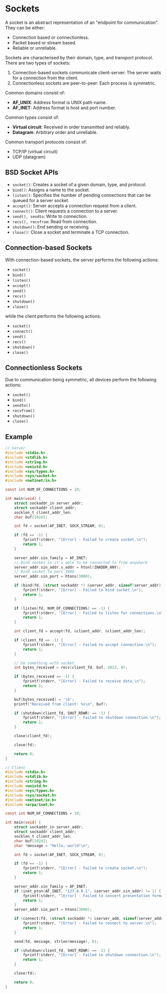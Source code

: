 # Sockets
A socket is an abstract representation of an "endpoint for communication". They
can be either:
- Connection based or connectionless.
- Packet based or stream based.
- Reliable or unreliable.

Sockets are characterised by their domain, type, and transport protocol. 
There are two types of sockets:
1. Connection-based sockets communicate client-server: The server waits for a
connection from the client.
2. Connectionless sockets are peer-to-peer: Each process is symmetric.

Common domains consist of:
- **AF_UNIX**: Address format is UNIX path-name.
- **AF_INET**: Address format is host and port number.

Common types consist of:
- **Virtual circuit**: Received in order transmitted and reliably.
- **Datagram**: Arbitrary order and unreliable.

Common transport protocols consist of:
- TCP/IP (virtual circuit)
- UDP (datagram)

## BSD Socket APIs
- `socket()`: Creates a socket of a given domain, type, and protocol.
- `bind()`: Assigns a name to the socket.
- `listen()`: Specifies the number of pending connections that can be queued for
a server socket.
- `accept()`: Server accepts a connection request from a client.
- `connect()`: Client requests a connection to a server.
- `send(), sendto`: Write to connection.
- `recv(), recvfrom`: Read from connection.
- `shutdown()`: End sending or receiving.
- `close()`: Close a socket and terminate a TCP connection.

## Connection-based Sockets
With connection-based sockets, the server performs the following actions:
- `socket()`
- `bind()`
- `listen()`
- `accept()`
- `send()`
- `recv()`
- `shutdown()`
- `close()`

while the client performs the following actions:
- `socket()`
- `connect()`
- `send()`
- `recv()`
- `shutdown()`
- `close()`

## Connectionless Sockets
Due to communication being symmetric, all devices perform the following actions:
- `socket()`
- `bind()`
- `sendto()`
- `recvfrom()`
- `shutdown()`
- `close()`

## Example
```c
// Server
#include <stdio.h>
#include <stdlib.h>
#include <string.h>
#include <unistd.h>
#include <sys/types.h>
#include <sys/socket.h>
#include <netinet/in.h>

const int NUM_OF_CONNECTIONS = 10;

int main(void) {
    struct sockaddr_in server_addr;
    struct sockaddr client_addr;
    socklen_t client_addr_len;
    char buf[1024];

    int fd = socket(AF_INET, SOCK_STREAM, 0);

    if (fd == -1) {
        fprintf(stderr, "[Error] - Failed to create socket.\n");
        return 1;
    }

    server_addr.sin_family = AF_INET;
    // Bind socket so it's able to be connected to from anywhere
    server_addr.sin_addr.s_addr = htonl(INADDR_ANY);
    // Bind socket to port 3000
    server_addr.sin_port = htons(3000);

    if (bind(fd, (struct sockaddr *) &server_addr, sizeof(server_addr)) == -1) {
        fprintf(stderr, "[Error] - Failed to bind socket.\n");
        return 1;
    }

    if (listen(fd, NUM_OF_CONNECTIONS) == -1) {
        fprintf(stderr, "[Error] - Failed to listen for connections.\n");
        return 1;
    }

    int client_fd = accept(fd, &client_addr, &client_addr_len);

    if (client_fd == -1) {
        fprintf(stderr, "[Error] - Failed to accept connection.\n");
        return 1;
    }

    // Do something with socket
    int bytes_received = recv(client_fd, buf, 1023, 0);

    if (bytes_received == -1) {
        fprintf(stderr, "[Error] - Failed to receive data.\n");
        return 1;
    }

    buf[bytes_received] = '\0';
    printf("Received from client: %s\n", buf);

    if (shutdown(client_fd, SHUT_RDWR) == -1) {
        fprintf(stderr, "[Error] - Failed to shutdown connection.\n");
        return 1;
    }

    close(client_fd);

    close(fd);

    return 0;
}
```

```c
// Client
#include <stdio.h>
#include <stdlib.h>
#include <string.h>
#include <unistd.h>
#include <sys/types.h>
#include <sys/socket.h>
#include <netinet/in.h>
#include <arpa/inet.h>

const int NUM_OF_CONNECTIONS = 10;

int main(void) {
    struct sockaddr_in server_addr;
    struct sockaddr client_addr;
    socklen_t client_addr_len;
    char buf[1024];
    char *message = "Hello, world!\n";

    int fd = socket(AF_INET, SOCK_STREAM, 0);

    if (fd == -1) {
        fprintf(stderr, "[Error] - Failed to create socket.\n");
        return 1;
    }

    server_addr.sin_family = AF_INET;
    if (inet_pton(AF_INET, "127.0.0.1", &server_addr.sin_addr) != 1) {
        fprintf(stderr, "[Error] - Failed to convert presentation format address to network format.\n");
        return 1;
    }
    server_addr.sin_port = htons(3000);

    if (connect(fd, (struct sockaddr *) &server_add, sizeof(server_addr)) == -1) {
        fprintf(stderr, "[Error] - Failed to connect to server.\n");
        return 1;
    }

    send(fd, message, strlen(message), 0);

    if (shutdown(client_fd, SHUT_RDWR) == -1) {
        fprintf(stderr, "[Error] - Failed to shutdown connection.\n");
        return 1;
    }

    close(fd);

    return 0;
}
```
